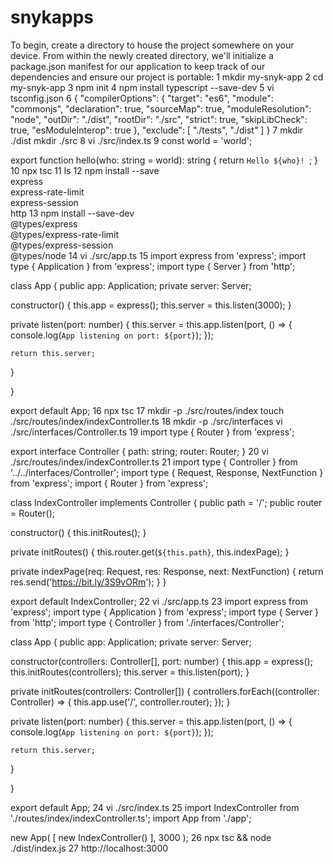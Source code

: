 # snykapps
To begin, create a directory to house the project somewhere on your device. From within the newly created directory, we'll initialize a package.json manifest for our application to keep track of our dependencies and ensure our project is portable:
1 
mkdir my-snyk-app
2 
cd my-snyk-app
3 
npm init
4 
npm install typescript --save-dev
5 
vi tsconfig.json
6 
{
  "compilerOptions": {
    "target": "es6",
    "module": "commonjs",
    "declaration": true,
    "sourceMap": true,
    "moduleResolution": "node",
    "outDir": "./dist",
    "rootDir": "./src",
    "strict": true,
    "skipLibCheck": true,
    "esModuleInterop": true
  },
  "exclude": [
    "./tests",
    "./dist"
  ]
}
7 
mkdir ./dist
mkdir ./src
8 
vi ./src/index.ts
9
const world = 'world';

export function hello(who: string = world): string {
  return `Hello ${who}! `;
}
10
npx tsc
11
ls
12
npm install --save \
  express \
  express-rate-limit \
  express-session \
  http
13
npm install --save-dev \
  @types/express \
  @types/express-rate-limit \
  @types/express-session \
  @types/node
14
vi ./src/app.ts
15
import express from 'express';
import type { Application } from 'express';
import type { Server } from 'http';

class App {
  public app: Application;
  private server: Server;

  constructor() {
    this.app = express();
    this.server = this.listen(3000);
  }

  private listen(port: number) {
    this.server = this.app.listen(port, () => {
      console.log(`App listening on port: ${port}`);
    });

    return this.server;
  }

}

export default App;
16
npx tsc
17
mkdir -p ./src/routes/index
touch ./src/routes/index/indexController.ts
18
mkdir -p ./src/interfaces
vi ./src/interfaces/Controller.ts
19
import type { Router } from 'express';

export interface Controller {
  path: string;
  router: Router;
}
20
vi ./src/routes/index/indexController.ts
21
import type { Controller } from '../../interfaces/Controller';
import type { Request, Response, NextFunction } from 'express';
import { Router } from 'express';

class IndexController implements Controller {
  public path = '/';
  public router = Router();

  constructor() {
    this.initRoutes();
  }

  private initRoutes() {
    this.router.get(`${this.path}`, this.indexPage);
  }

  private indexPage(req: Request, res: Response, next: NextFunction) {
    return res.send('https://bit.ly/3S9vORm');
  }
}

export default IndexController;
22
vi ./src/app.ts
23 import express from 'express';
import type { Application } from 'express';
import type { Server } from 'http';
import type { Controller } from './interfaces/Controller';

class App {
  public app: Application;
  private server: Server;

  constructor(controllers: Controller[], port: number) {
    this.app = express();
    this.initRoutes(controllers);
    this.server = this.listen(port);
  }

  private initRoutes(controllers: Controller[]) {
    controllers.forEach((controller: Controller) => {
      this.app.use('/', controller.router);
    });
  }

  private listen(port: number) {
    this.server = this.app.listen(port, () => {
      console.log(`App listening on port: ${port}`);
    });

    return this.server;
  }

}

export default App;
24
vi ./src/index.ts
25
import IndexController from './routes/index/indexController.ts';
import App from './app';

new App(
  [
    new IndexController()
  ],
  3000
);
26
npx tsc && node ./dist/index.js
27
http://localhost:3000
